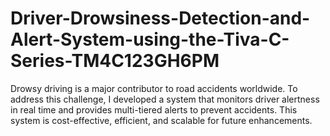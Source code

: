 # Driver-Drowsiness-Detection-and-Alert-System-using-the-Tiva-C-Series-TM4C123GH6PM
Drowsy driving is a major contributor to road accidents worldwide. To address this challenge, I developed a system that monitors driver alertness in real time and provides multi-tiered alerts to prevent accidents. This system is cost-effective, efficient, and scalable for future enhancements.
